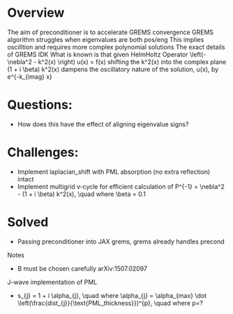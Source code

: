 # Overview 

The aim of preconditioner is to accelerate GREMS convergence
GREMS algorithm struggles when eigenvalues are both pos/eng
This implies oscilltion and requires more complex polynomial solutions
The exact details of GREMS IDK 
What is known is that given HelmHoltz Operator
\left(-\nebla^2 - k^2(x) \right) u(x) = f(x)
shifting the k^2(x) into the complex plane (1 + i \beta) k^2(x) 
dampens the oscillatory nature of the solution, u(x), by e^{-k_{imag} x} 
 
 
# Questions: 
- How does this have the effect of aligning eigenvalue signs? 

# Challenges: 
- Implement laplacian_shift with PML absorption (no extra reflection) intact
- Implement multigrid v-cycle for efficient calculation of P^{-1} = \nebla^2 - (1 + i \beta) k^2(x), \quad where \beta = 0.1

# Solved 
- Passing preconditioner into JAX grems, grems already handles precond

Notes
- B must be chosen carefully arXiv:1507.02097

J-wave implementation of PML
- s_{j} = 1 + i \alpha_{j}, \quad where \alpha_{j} = \alpha_{max} \dot \left(\frac{dist_{j}}{\text{PML_thickness}})^{p}, \quad where p=?
